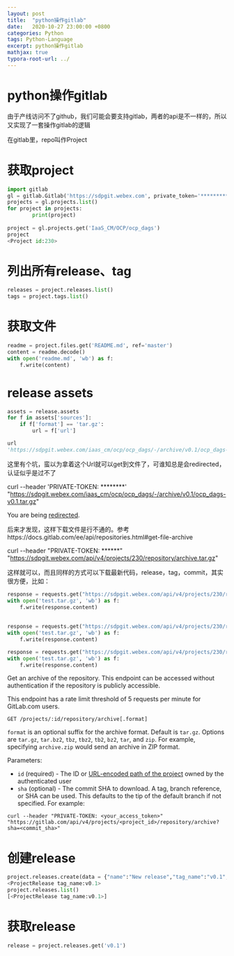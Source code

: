 ```yaml
---
layout: post
title:  "python操作gitlab"
date:   2020-10-27 23:00:00 +0800
categories: Python
tags: Python-Language
excerpt: python操作gitlab
mathjax: true
typora-root-url: ../
---
```


# python操作gitlab

由于产线访问不了github，我们可能会要支持gitlab，两者的api是不一样的，所以又实现了一套操作gitlab的逻辑

在gitlab里，repo叫作Project

# 获取project

```python
import gitlab
gl = gitlab.Gitlab('https://sdpgit.webex.com', private_token='***********')
projects = gl.projects.list()
for project in projects:
		print(project)
    
project = gl.projects.get('IaaS_CM/OCP/ocp_dags')
project
<Project id:230>
```

# 列出所有release、tag

```python
releases = project.releases.list()
tags = project.tags.list()
```

# 获取文件

```python
readme = project.files.get('README.md', ref='master')
content = readme.decode()
with open('readme.md', 'wb') as f:
    f.write(content)
```

# release assets

```python
assets = release.assets
for f in assets['sources']:
    if f['format'] == 'tar.gz':
        url = f['url']

url
'https://sdpgit.webex.com/iaas_cm/ocp/ocp_dags/-/archive/v0.1/ocp_dags-v0.1.tar.gz'
```

这里有个坑，蛮以为拿着这个Url就可以get到文件了，可谁知总是会redirected，认证似乎是过不了

curl --header 'PRIVATE-TOKEN: ********' "https://sdpgit.webex.com/iaas_cm/ocp/ocp_dags/-/archive/v0.1/ocp_dags-v0.1.tar.gz"
<html><body>You are being <a href="https://sdpgit.webex.com/users/sign_in">redirected</a>.</body></html>

后来才发现，这样下载文件是行不通的。参考https://docs.gitlab.com/ee/api/repositories.html#get-file-archive

curl --header "PRIVATE-TOKEN: ******" "https://sdpgit.webex.com/api/v4/projects/230/repository/archive.tar.gz"

这样就可以，而且同样的方式可以下载最新代码，release，tag，commit，其实很方便，比如：

```python
response = requests.get("https://sdpgit.webex.com/api/v4/projects/230/repository/archive.tar.gz", headers={'PRIVATE-TOKEN': '*********'}, stream=True)
with open('test.tar.gz', 'wb') as f:
    f.write(response.content)
    
    
response = requests.get("https://sdpgit.webex.com/api/v4/projects/230/repository/archive.tar.gz?sha=v0.2", headers={'PRIVATE-TOKEN': '********'}, stream=True)
with open('test.tar.gz', 'wb') as f:
    f.write(response.content)

response = requests.get("https://sdpgit.webex.com/api/v4/projects/230/repository/archive.tar.gz?sha=92cbabed9f45dd7a89d1aa818a55c46486687073", headers={'PRIVATE-TOKEN': '**********'}, stream=True)
with open('test.tar.gz', 'wb') as f:
    f.write(response.content)
```

Get an archive of the repository. This endpoint can be accessed without authentication if the repository is publicly accessible.

This endpoint has a rate limit threshold of 5 requests per minute for GitLab.com users.

```shell
GET /projects/:id/repository/archive[.format]
```

`format` is an optional suffix for the archive format. Default is `tar.gz`. Options are `tar.gz`, `tar.bz2`, `tbz`, `tbz2`, `tb2`, `bz2`, `tar`, and `zip`. For example, specifying `archive.zip` would send an archive in ZIP format.

Parameters:

- `id` (required) - The ID or [URL-encoded path of the project](https://docs.gitlab.com/ee/api/README.html#namespaced-path-encoding) owned by the authenticated user
- `sha` (optional) - The commit SHA to download. A tag, branch reference, or SHA can be used. This defaults to the tip of the default branch if not specified. For example:

```shell
curl --header "PRIVATE-TOKEN: <your_access_token>" "https://gitlab.com/api/v4/projects/<project_id>/repository/archive?sha=<commit_sha>"
```

# 创建release

```python
project.releases.create(data = {"name":"New release","tag_name":"v0.1","description":"Super nice release"}, ref='master')
<ProjectRelease tag_name:v0.1>
project.releases.list()
[<ProjectRelease tag_name:v0.1>]
```

# 获取release

```python
release = project.releases.get('v0.1')
```

